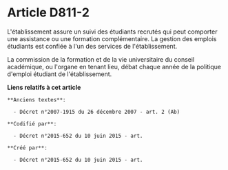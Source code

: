 # Article D811-2

L'établissement assure un suivi des étudiants recrutés qui peut comporter une assistance ou une formation complémentaire. La
gestion des emplois étudiants est confiée à l'un des services de l'établissement.

La commission de la formation et de la vie universitaire du conseil académique, ou l'organe en tenant lieu, débat chaque
année de la politique d'emploi étudiant de l'établissement.

**Liens relatifs à cet article**

	**Anciens textes**:

	  - Décret n°2007-1915 du 26 décembre 2007 - art. 2 (Ab)

	**Codifié par**:

	  - Décret n°2015-652 du 10 juin 2015 - art.

	**Créé par**:

	  - Décret n°2015-652 du 10 juin 2015 - art.
